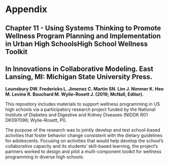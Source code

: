 # Appendix
## Chapter 11 - Using Systems Thinking to Promote Wellness Program Planning and Implementation in Urban High SchoolsHigh School Wellness Toolkit
## In Innovations in Collaborative Modeling. East Lansing, MI: Michigan State University Press.

<b>Lounsbury DW. Fredericks L. Jimenez C. Martin SN. Lim J. Nimmer K. Heo M. Levine R. Bouchard M. Wylie-Rosett J. (2019; McNall, Editor). </b>

This repository includes materials to support wellness programming in US high schools via a participatory research project funded by the National Institute of Diabetes and Digestive and Kidney Diseases  (NIDDK R01 DK097096; Wylie-Rosett, PI). 

The purpose of the research was to jointly develop and test school-based activities that foster behavior change consistent with the dietary guidelines for adolescents. Focusing on activities that would help develop the school’s collaborative capacity and its students’ skill-based learning, the project’s partners worked to design and pilot a multi-component toolkit for wellness programming in diverse high schools.

